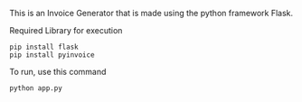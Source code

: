 This is an Invoice Generator that is made using the python framework Flask. 


Required Library for execution
```
pip install flask
pip install pyinvoice
```

To run, use this command
```
python app.py
```



